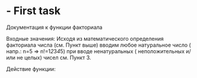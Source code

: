 # - First task

Документация к функции факториала



Входные значения:
  Исходя из математического определения факториала числа (см. Пункт выше) вводим любое натуральное число ( напр.: n=5 => n!=1*2*3*4*5) при вводе ненатуральных ( неположительных и/или не целых) чисел см. Пункт 3.

Действие функции:


